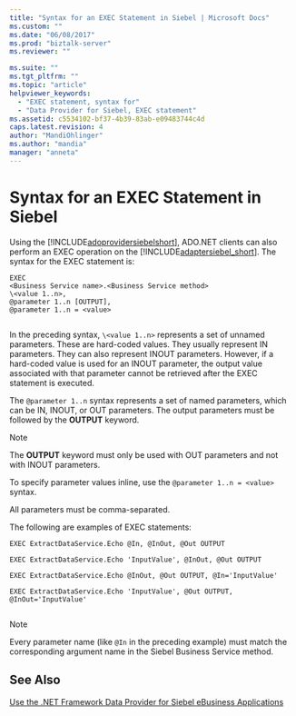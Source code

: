 ```yaml
---
title: "Syntax for an EXEC Statement in Siebel | Microsoft Docs"
ms.custom: ""
ms.date: "06/08/2017"
ms.prod: "biztalk-server"
ms.reviewer: ""

ms.suite: ""
ms.tgt_pltfrm: ""
ms.topic: "article"
helpviewer_keywords: 
  - "EXEC statement, syntax for"
  - "Data Provider for Siebel, EXEC statement"
ms.assetid: c5534102-bf37-4b39-83ab-e09483744c4d
caps.latest.revision: 4
author: "MandiOhlinger"
ms.author: "mandia"
manager: "anneta"
---
```

# Syntax for an EXEC Statement in Siebel
Using the [!INCLUDE[adoprovidersiebelshort](../../includes/adoprovidersiebelshort-md.md)], ADO.NET clients can also perform an EXEC operation on the [!INCLUDE[adaptersiebel_short](../../includes/adaptersiebel-short-md.md)]. The syntax for the EXEC statement is:  
  
```  
EXEC  
<Business Service name>.<Business Service method>  
\<value 1..n>,  
@parameter 1..n [OUTPUT],  
@parameter 1..n = <value>  
  
```  
  
 In the preceding syntax, `\<value 1..n>` represents a set of unnamed parameters. These are hard-coded values. They usually represent IN parameters.  They can also represent INOUT parameters. However, if a hard-coded value is used for an INOUT parameter, the output value associated with that parameter cannot be retrieved after the EXEC statement is executed.  
  
 The `@parameter 1..n` syntax represents a set of named parameters, which can be IN, INOUT, or OUT parameters. The output parameters must be followed by the **OUTPUT** keyword.  
  
> [!NOTE]
>  The **OUTPUT** keyword must only be used with OUT parameters and not with INOUT parameters.  
  
 To specify parameter values inline, use the `@parameter 1..n = <value>` syntax.  
  
 All parameters must be comma-separated.  
  
 The following are examples of EXEC statements:  
  
```  
EXEC ExtractDataService.Echo @In, @InOut, @Out OUTPUT  
  
EXEC ExtractDataService.Echo 'InputValue', @InOut, @Out OUTPUT  
  
EXEC ExtractDataService.Echo @InOut, @Out OUTPUT, @In='InputValue'  
  
EXEC ExtractDataService.Echo 'InputValue', @Out OUTPUT, @InOut='InputValue'  
  
```  
  
> [!NOTE]
>  Every parameter name (like `@In` in the preceding example) must match the corresponding argument name in the Siebel Business Service method.  
  
## See Also  
 [Use the .NET Framework Data Provider for Siebel eBusiness Applications](../../adapters-and-accelerators/adapter-siebel/use-the-net-framework-data-provider-for-siebel-ebusiness-applications.md)